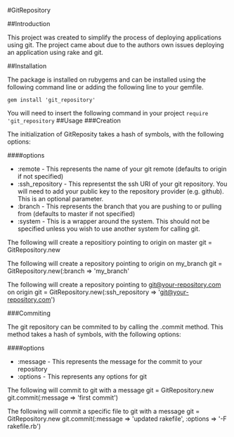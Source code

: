 #GitRepository


##Introduction

This project was created to simplify the process of deploying applications using git. The project came about due to the authors own issues deploying an application using rake and git. 

##Installation

The package is installed on rubygems and can be installed using the following command line or adding the following line to your gemfile.

    gem install 'git_repository'

You will need to insert the following command in your project `require 'git_repository`
##Usage
###Creation

The initialization of GitReposity takes a hash of symbols, with the following options:

####options
* :remote - This represents the name of your git remote (defaults to origin if not specified)
* :ssh_repository - This representst the ssh URI of your git repository. You will need to add your public key to the repository provider (e.g. github). This is an optional parameter.
* :branch - This represents the branch that you are pushing to or pulling from (defaults to master if not specified)
* :system - This is a wrapper around the system. This should not be specified unless you wish to use another system for calling git.

The following will create a repositiory pointing to origin on master 
    git = GitRepository.new

The following will create a repository pointing to origin on my_branch
    git = GitRepository.new(:branch => 'my_branch'

The following will create a repository pointing to git@your-repository.com on origin
    git = GitRepository.new(:ssh_repository => 'git@your-repository.com')

###Commiting

The git repository can be commited to by calling the .commit method. This method takes a hash of symbols, with the following options:

####options
* :message - This represents the message for the commit to your repository
* :options - This represents any options for git 


The following will commit to git with a message
    git = GitRepository.new
    git.commit(:message => 'first commit')

The following will commit a specific file to git with a message
    git = GitRepository.new
    git.commit(:message => 'updated rakefile', :options => '-F rakefile.rb')